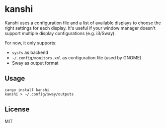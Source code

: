 # kanshi

Kanshi uses a configuration file and a list of available displays to choose the
right settings for each display. It's useful if your window manager doesn't
support multiple display configurations (e.g. i3/Sway).

For now, it only supports:
* `sysfs` as backend
* `~/.config/monitors.xml` as configuration file (used by GNOME)
* Sway as output format

## Usage

```
cargo install kanshi
kanshi > ~/.config/sway/outputs
```

## License

MIT
